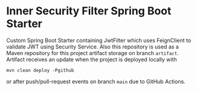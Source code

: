 # Inner Security Filter Spring Boot Starter

Custom Spring Boot Starter containing JwtFilter which uses FeignClient to validate JWT using Security Service. 
Also this repository is used as a Maven repository for this project artifact storage on branch `artifact`. 
Artifact receives an update when the project is deployed locally with

```
mvn clean deploy -Pgithub
```

or after push/pull-request events on branch `main` due to GitHub Actions.
